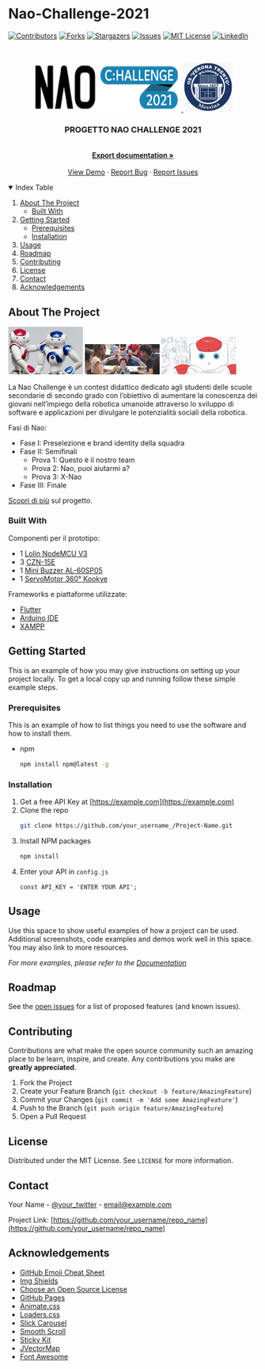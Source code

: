 # Nao-Challenge-2021

[![Contributors][contributors-shield]][contributors-url]
[![Forks][forks-shield]][forks-url]
[![Stargazers][stars-shield]][stars-url]
[![Issues][issues-shield]][issues-url]
[![MIT License][license-shield]][license-url]
[![LinkedIn][linkedin-shield]][linkedin-url]

<br/>
<p align="center">
  <a href="https://www.naochallenge.it/en/home-english">
    <img src="images/logo-nao-challenge-2021.jpg" alt="Logo" width="300" height="100">
  </a>
  <a href="http://www.veronatrento.it">
    <img src="images/logo-veronatrento.jpeg" alt="Logo" width="100" height="100">
  </a>

  <h3 align="center">PROGETTO NAO CHALLENGE 2021</h3>

  <p align="center">
    <br/>
    <a href="https://github.com/AY02/Nao-Challenge-2021"><strong>Export documentation »</strong></a>
    <br/>
    <br/>
    <a href="https://github.com/AY02/Nao-Challenge-2021">View Demo</a>
    ·
    <a href="https://github.com/AY02/Nao-Challenge-2021/issues">Report Bug</a>
    ·
    <a href="https://github.com/AY02/Nao-Challenge-2021/issues">Report Issues</a>
  </p>
</p>

<details open="open">
  <summary>Index Table</summary>
  <ol>
    <li>
      <a href="#about-the-project">About The Project</a>
      <ul>
        <li><a href="#built-with">Built With</a></li>
      </ul>
    </li>
    <li>
      <a href="#getting-started">Getting Started</a>
      <ul>
        <li><a href="#prerequisites">Prerequisites</a></li>
        <li><a href="#installation">Installation</a></li>
      </ul>
    </li>
    <li><a href="#usage">Usage</a></li>
    <li><a href="#roadmap">Roadmap</a></li>
    <li><a href="#contributing">Contributing</a></li>
    <li><a href="#license">License</a></li>
    <li><a href="#contact">Contact</a></li>
    <li><a href="#acknowledgements">Acknowledgements</a></li>
  </ol>
</details>




## About The Project

<img src="images/naochallenge-1.jpg" width="30%"></img>
<img src="images/naochallenge-2.jpg" width="30%"></img>
<img src="images/naochallenge-3.jpg" width="30%"></img>

La Nao Challenge è un contest didattico dedicato agli studenti delle scuole secondarie di secondo grado con l’obiettivo di aumentare la conoscenza dei giovani nell’impiego della robotica umanoide attraverso lo sviluppo di software e applicazioni per divulgare le potenzialità sociali della robotica.

Fasi di Nao:
* Fase I: Preselezione e brand identity della squadra
* Fase II: Semifinali
  * Prova 1: Questo è il nostro team
  * Prova 2: Nao, puoi aiutarmi a?
  * Prova 3: X-Nao
* Fase III: Finale

[Scopri di più](https://www.naochallenge.it/wp-content/uploads/2020/10/NAOch_it.pdf) sul progetto.

### Built With

Componenti per il prototipo:
* 1 [Lolin NodeMCU V3](https://www.katstores.com/sites/default/files/product-datasheets/2018-08/NodeMcu%20LOLOIN%20V3%20Datasheet.pdf)
* 3 [CZN-15E](http://www.datasheetbank.com/datasheet-download/883231/1/ETC1/CZN-15E)
* 1 [Mini Buzzer AL-60SP05](https://www.ekulit.com/transducer-with-controller/al-60sp05/#tabs1-spezifikationen)
* 1 [ServoMotor 360° Kookye](https://kookye.com/2016/02/01/kookye-360-degree-unlimited-rotation-micro-servo-motor-for-telecar-robot-helicopter)

Frameworks e piattaforme utilizzate:
* [Flutter](https://flutter.dev)
* [Arduino IDE](https://www.arduino.cc)
* [XAMPP](https://www.apachefriends.org)



<!-- GETTING STARTED -->
## Getting Started

This is an example of how you may give instructions on setting up your project locally.
To get a local copy up and running follow these simple example steps.

### Prerequisites

This is an example of how to list things you need to use the software and how to install them.
* npm
  ```sh
  npm install npm@latest -g
  ```

### Installation

1. Get a free API Key at [https://example.com](https://example.com)
2. Clone the repo
   ```sh
   git clone https://github.com/your_username_/Project-Name.git
   ```
3. Install NPM packages
   ```sh
   npm install
   ```
4. Enter your API in `config.js`
   ```JS
   const API_KEY = 'ENTER YOUR API';
   ```



<!-- USAGE EXAMPLES -->
## Usage

Use this space to show useful examples of how a project can be used. Additional screenshots, code examples and demos work well in this space. You may also link to more resources.

_For more examples, please refer to the [Documentation](https://example.com)_



<!-- ROADMAP -->
## Roadmap

See the [open issues](https://github.com/othneildrew/Best-README-Template/issues) for a list of proposed features (and known issues).



<!-- CONTRIBUTING -->
## Contributing

Contributions are what make the open source community such an amazing place to be learn, inspire, and create. Any contributions you make are **greatly appreciated**.

1. Fork the Project
2. Create your Feature Branch (`git checkout -b feature/AmazingFeature`)
3. Commit your Changes (`git commit -m 'Add some AmazingFeature'`)
4. Push to the Branch (`git push origin feature/AmazingFeature`)
5. Open a Pull Request



<!-- LICENSE -->
## License

Distributed under the MIT License. See `LICENSE` for more information.



<!-- CONTACT -->
## Contact

Your Name - [@your_twitter](https://twitter.com/your_username) - email@example.com

Project Link: [https://github.com/your_username/repo_name](https://github.com/your_username/repo_name)



<!-- ACKNOWLEDGEMENTS -->
## Acknowledgements
* [GitHub Emoji Cheat Sheet](https://www.webpagefx.com/tools/emoji-cheat-sheet)
* [Img Shields](https://shields.io)
* [Choose an Open Source License](https://choosealicense.com)
* [GitHub Pages](https://pages.github.com)
* [Animate.css](https://daneden.github.io/animate.css)
* [Loaders.css](https://connoratherton.com/loaders)
* [Slick Carousel](https://kenwheeler.github.io/slick)
* [Smooth Scroll](https://github.com/cferdinandi/smooth-scroll)
* [Sticky Kit](http://leafo.net/sticky-kit)
* [JVectorMap](http://jvectormap.com)
* [Font Awesome](https://fontawesome.com)





<!-- MARKDOWN LINKS & IMAGES -->
<!-- https://www.markdownguide.org/basic-syntax/#reference-style-links -->
[contributors-shield]: https://img.shields.io/github/contributors/AY02/Nao-Challenge-2021.svg?style=for-the-badge
[contributors-url]: https://github.com/AY02/Nao-Challenge-2021/graphs/contributors
[forks-shield]: https://img.shields.io/github/forks/AY02/Nao-Challenge-2021.svg?style=for-the-badge
[forks-url]: https://github.com/AY02/Nao-Challenge-2021/network/members
[stars-shield]: https://img.shields.io/github/stars/AY02/Nao-Challenge-2021.svg?style=for-the-badge
[stars-url]: https://github.com/AY02/Nao-Challenge-2021/stargazers
[issues-shield]: https://img.shields.io/github/issues/AY02/Nao-Challenge-2021.svg?style=for-the-badge
[issues-url]: https://github.com/AY02/Nao-Challenge-2021/issues
[license-shield]: https://img.shields.io/github/license/AY02/Nao-Challenge-2021.svg?style=for-the-badge
[license-url]: https://github.com/AY02/Nao-Challenge-2021/blob/main/LICENSE
[linkedin-shield]: https://img.shields.io/badge/-LinkedIn-black.svg?style=for-the-badge&logo=linkedin&colorB=555
[linkedin-url]: https://linkedin.com/in/alessio-yang-814b59201
[product-screenshot]: images/screenshot.png
